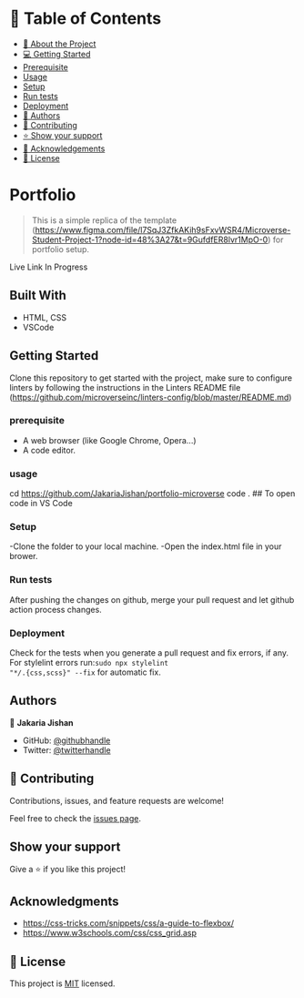 <!-- TABLE OF CONTENTS -->

# 📗 Table of Contents

- [📖 About the Project](#about-project)
- [💻 Getting Started](#getting-started)
- [Prerequisite](#prerequisite)
- [Usage](#usage)
- [Setup](#setup)
- [Run tests](#run-tests)
- [Deployment](#triangular_flag_on_post-deployment)
- [👥 Authors](#authors)
- [🤝 Contributing](#contributing)
- [⭐️ Show your support](#support)
- [🙏 Acknowledgements](#acknowledgements)
- [📝 License](#license)

# Portfolio

> This is a simple replica of the template (https://www.figma.com/file/l7SqJ3ZfkAKih9sFxvWSR4/Microverse-Student-Project-1?node-id=48%3A27&t=9GufdfER8lvr1MpO-0) for portfolio setup.

Live Link
In Progress

## Built With

- HTML, CSS
- VSCode

## Getting Started

Clone this repository to get started with the project, make sure to configure linters by following the instructions in the Linters README file (https://github.com/microverseinc/linters-config/blob/master/README.md)

### prerequisite

- A web browser (like Google Chrome, Opera...)
- A code editor.

### usage

cd https://github.com/JakariaJishan/portfolio-microverse
code . ## To open code in VS Code

### Setup

-Clone the folder to your local machine.
-Open the index.html file in your brower.

### Run tests

After pushing the changes on github, merge your pull request and let github action process changes.

### Deployment

Check for the tests when you generate a pull request and fix errors, if any.
For stylelint errors run:<code>sudo npx stylelint "\*_/_.{css,scss}" --fix</code> for automatic fix.

## Authors

👤 **Jakaria Jishan**

- GitHub: [@githubhandle](https://github.com/JakariaJishan)
- Twitter: [@twitterhandle](https://twitter.com/jakaria_jishan)

## 🤝 Contributing

Contributions, issues, and feature requests are welcome!

Feel free to check the [issues page](https://github.com/ashmalzahra/Portfolio/issues).

## Show your support

Give a ⭐️ if you like this project!

## Acknowledgments

- https://css-tricks.com/snippets/css/a-guide-to-flexbox/
- https://www.w3schools.com/css/css_grid.asp

## 📝 License

This project is [MIT](https://github.com/microverseinc/readme-template/blob/master/MIT.md) licensed.
